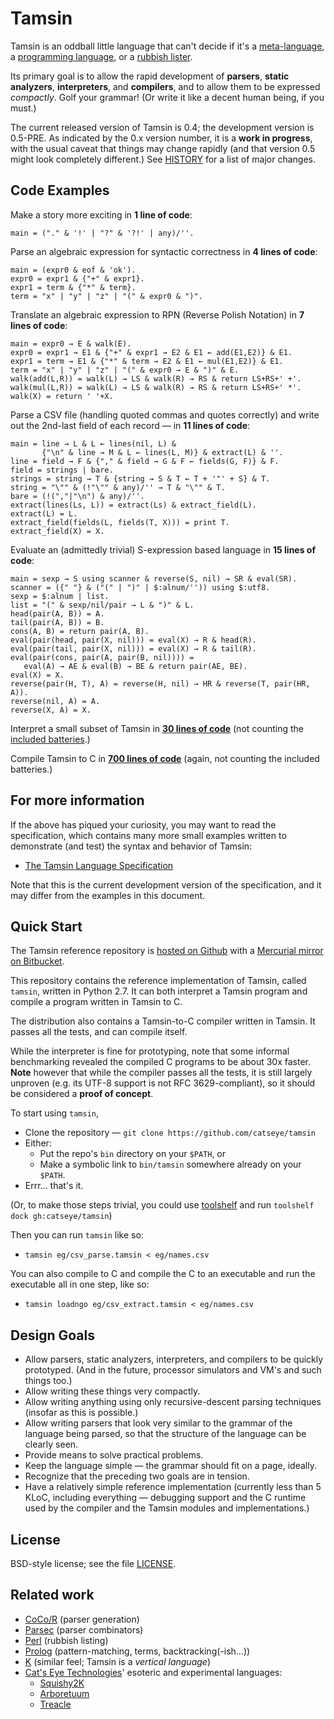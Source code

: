 Tamsin
======

Tamsin is an oddball little language that can't decide if it's a
[meta-language](https://github.com/catseye/Tamsin/blob/master/doc/Philosophy.markdown#meta-language), a
[programming language](https://github.com/catseye/Tamsin/blob/master/doc/Philosophy.markdown#programming-language), or a
[rubbish lister](https://github.com/catseye/Tamsin/blob/master/doc/Philosophy.markdown#rubbish-lister).

Its primary goal is to allow the rapid development of **parsers**,
**static analyzers**, **interpreters**, and **compilers**, and to allow them
to be expressed *compactly*.  Golf your grammar!  (Or write it like a decent
human being, if you must.)

The current released version of Tamsin is 0.4; the development version is
0.5-PRE.  As indicated by the 0.x version number, it is a **work in progress**,
with the usual caveat that things may change rapidly (and that version 0.5 might
look completely different.)  See [HISTORY](https://github.com/catseye/Tamsin/blob/master/HISTORY.markdown)
for a list of major changes.

Code Examples
-------------

Make a story more exciting in **1 line of code**:

    main = ("." & '!' | "?" & '?!' | any)/''.

Parse an algebraic expression for syntactic correctness in **4 lines of code**:

    main = (expr0 & eof & 'ok').
    expr0 = expr1 & {"+" & expr1}.
    expr1 = term & {"*" & term}.
    term = "x" | "y" | "z" | "(" & expr0 & ")".

Translate an algebraic expression to RPN (Reverse Polish Notation) in
**7 lines of code**:

    main = expr0 → E & walk(E).
    expr0 = expr1 → E1 & {"+" & expr1 → E2 & E1 ← add(E1,E2)} & E1.
    expr1 = term → E1 & {"*" & term → E2 & E1 ← mul(E1,E2)} & E1.
    term = "x" | "y" | "z" | "(" & expr0 → E & ")" & E.
    walk(add(L,R)) = walk(L) → LS & walk(R) → RS & return LS+RS+' +'.
    walk(mul(L,R)) = walk(L) → LS & walk(R) → RS & return LS+RS+' *'.
    walk(X) = return ' '+X.

Parse a CSV file (handling quoted commas and quotes correctly) and write
out the 2nd-last field of each record — in **11 lines of code**:

    main = line → L & L ← lines(nil, L) &
           {"\n" & line → M & L ← lines(L, M)} & extract(L) & ''.
    line = field → F & {"," & field → G & F ← fields(G, F)} & F.
    field = strings | bare.
    strings = string → T & {string → S & T ← T + '"' + S} & T.
    string = "\"" & (!"\"" & any)/'' → T & "\"" & T.
    bare = (!(","|"\n") & any)/''.
    extract(lines(Ls, L)) = extract(Ls) & extract_field(L).
    extract(L) = L.
    extract_field(fields(L, fields(T, X))) = print T.
    extract_field(X) = X.

Evaluate an (admittedly trivial) S-expression based language in
**15 lines of code**:

    main = sexp → S using scanner & reverse(S, nil) → SR & eval(SR).
    scanner = ({" "} & ("(" | ")" | $:alnum/'')) using $:utf8.
    sexp = $:alnum | list.
    list = "(" & sexp/nil/pair → L & ")" & L.
    head(pair(A, B)) = A.
    tail(pair(A, B)) = B.
    cons(A, B) = return pair(A, B).
    eval(pair(head, pair(X, nil))) = eval(X) → R & head(R).
    eval(pair(tail, pair(X, nil))) = eval(X) → R & tail(R).
    eval(pair(cons, pair(A, pair(B, nil)))) =
       eval(A) → AE & eval(B) → BE & return pair(AE, BE).
    eval(X) = X.
    reverse(pair(H, T), A) = reverse(H, nil) → HR & reverse(T, pair(HR, A)).
    reverse(nil, A) = A.
    reverse(X, A) = X.

Interpret a small subset of Tamsin in
**[30 lines of code](https://github.com/catseye/Tamsin/blob/master/mains/micro-tamsin.tamsin)**
(not counting the [included batteries](https://github.com/catseye/Tamsin/blob/master/doc/Philosophy.markdown#batteries-included).)

Compile Tamsin to C in
**[700 lines of code](https://github.com/catseye/Tamsin/blob/master/mains/compiler.tamsin)**
(again, not counting the included batteries.)

For more information
--------------------

If the above has piqued your curiosity, you may want to read the specification,
which contains many more small examples written to demonstrate (and test) the
syntax and behavior of Tamsin:

*   [The Tamsin Language Specification](https://github.com/catseye/Tamsin/blob/master/doc/Tamsin.markdown)

Note that this is the current development version of the specification, and
it may differ from the examples in this document.

Quick Start
-----------

The Tamsin reference repository is [hosted on Github](https://github.com/catseye/Tamsin)
with a [Mercurial mirror on Bitbucket](https://bitbucket.org/catseye/tamsin).

This repository contains the reference implementation of Tamsin, called
`tamsin`, written in Python 2.7.  It can both interpret a Tamsin program and
compile a program written in Tamsin to C.

The distribution also contains a Tamsin-to-C compiler written in Tamsin.  It
passes all the tests, and can compile itself.

While the interpreter is fine for prototyping, note that some informal
benchmarking revealed the compiled C programs to be about 30x faster.  **Note**
however that while the compiler passes all the tests, it is still largely
unproven (e.g. its UTF-8 support is not RFC 3629-compliant), so it should be
considered a **proof of concept**.

To start using `tamsin`,

*   Clone the repository — `git clone https://github.com/catseye/tamsin`
*   Either:
    *   Put the repo's `bin` directory on your `$PATH`, or
    *   Make a symbolic link to `bin/tamsin` somewhere already on your `$PATH`.
*   Errr... that's it.

(Or, to make those steps trivial, you could use
[toolshelf](https://github.com/catseye/toolshelf) and run
`toolshelf dock gh:catseye/tamsin`)

Then you can run `tamsin` like so:

*   `tamsin eg/csv_parse.tamsin < eg/names.csv`

You can also compile to C and compile the C to an executable and run the
executable all in one step, like so:

*   `tamsin loadngo eg/csv_extract.tamsin < eg/names.csv`

Design Goals
------------

*   Allow parsers, static analyzers, interpreters, and compilers to be
    quickly prototyped.  (And in the future, processor simulators and VM's
    and such things too.)
*   Allow writing these things very compactly.
*   Allow writing anything using only recursive-descent parsing techniques
    (insofar as this is possible.)
*   Allow writing parsers that look very similar to the grammar of the
    language being parsed, so that the structure of the language can be
    clearly seen.
*   Provide means to solve practical problems.
*   Keep the language simple — the grammar should fit on a page, ideally.
*   Recognize that the preceding two goals are in tension.
*   Have a relatively simple reference implementation (currently less than
    5 KLoC, including everything — debugging support and the C runtime
    used by the compiler and the Tamsin modules and implementations.)

License
-------

BSD-style license; see the file [LICENSE](https://github.com/catseye/Tamsin/blob/master/LICENSE).

Related work
------------

*   [CoCo/R](http://www.scifac.ru.ac.za/coco/) (parser generation)
*   [Parsec](http://www.haskell.org/haskellwiki/Parsec) (parser combinators)
*   [Perl](http://perl.com/) (rubbish listing)
*   [Prolog](https://en.wikipedia.org/wiki/Prolog) (pattern-matching, terms,
    backtracking(-ish...))
*   [K](https://github.com/kevinlawler/kona) (similar feel; Tamsin
    is a _vertical language_)
*   [Cat's Eye Technologies](http://catseye.tc)' esoteric and experimental
    languages:
    *   [Squishy2K](http://catseye.tc/node/Squishy2K)
    *   [Arboretuum](http://catseye.tc/node/Arboretuum)
    *   [Treacle](http://catseye.tc/node/Treacle)
